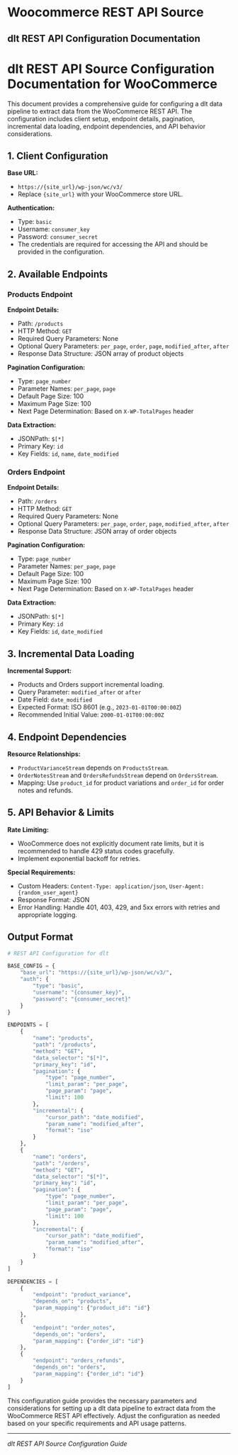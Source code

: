 # Woocommerce REST API Source

## dlt REST API Configuration Documentation

# dlt REST API Source Configuration Documentation for WooCommerce

This document provides a comprehensive guide for configuring a dlt data pipeline to extract data from the WooCommerce REST API. The configuration includes client setup, endpoint details, pagination, incremental data loading, endpoint dependencies, and API behavior considerations.

## 1. Client Configuration

**Base URL:**
- `https://{site_url}/wp-json/wc/v3/`
- Replace `{site_url}` with your WooCommerce store URL.

**Authentication:**
- Type: `basic`
- Username: `consumer_key`
- Password: `consumer_secret`
- The credentials are required for accessing the API and should be provided in the configuration.

## 2. Available Endpoints

### Products Endpoint

**Endpoint Details:**
- Path: `/products`
- HTTP Method: `GET`
- Required Query Parameters: None
- Optional Query Parameters: `per_page`, `order`, `page`, `modified_after`, `after`
- Response Data Structure: JSON array of product objects

**Pagination Configuration:**
- Type: `page_number`
- Parameter Names: `per_page`, `page`
- Default Page Size: 100
- Maximum Page Size: 100
- Next Page Determination: Based on `X-WP-TotalPages` header

**Data Extraction:**
- JSONPath: `$[*]`
- Primary Key: `id`
- Key Fields: `id`, `name`, `date_modified`

### Orders Endpoint

**Endpoint Details:**
- Path: `/orders`
- HTTP Method: `GET`
- Required Query Parameters: None
- Optional Query Parameters: `per_page`, `order`, `page`, `modified_after`, `after`
- Response Data Structure: JSON array of order objects

**Pagination Configuration:**
- Type: `page_number`
- Parameter Names: `per_page`, `page`
- Default Page Size: 100
- Maximum Page Size: 100
- Next Page Determination: Based on `X-WP-TotalPages` header

**Data Extraction:**
- JSONPath: `$[*]`
- Primary Key: `id`
- Key Fields: `id`, `date_modified`

## 3. Incremental Data Loading

**Incremental Support:**
- Products and Orders support incremental loading.
- Query Parameter: `modified_after` or `after`
- Date Field: `date_modified`
- Expected Format: ISO 8601 (e.g., `2023-01-01T00:00:00Z`)
- Recommended Initial Value: `2000-01-01T00:00:00Z`

## 4. Endpoint Dependencies

**Resource Relationships:**
- `ProductVarianceStream` depends on `ProductsStream`.
- `OrderNotesStream` and `OrdersRefundsStream` depend on `OrdersStream`.
- Mapping: Use `product_id` for product variations and `order_id` for order notes and refunds.

## 5. API Behavior & Limits

**Rate Limiting:**
- WooCommerce does not explicitly document rate limits, but it is recommended to handle 429 status codes gracefully.
- Implement exponential backoff for retries.

**Special Requirements:**
- Custom Headers: `Content-Type: application/json`, `User-Agent: {random_user_agent}`
- Response Format: JSON
- Error Handling: Handle 401, 403, 429, and 5xx errors with retries and appropriate logging.

## Output Format

```python
# REST API Configuration for dlt

BASE_CONFIG = {
    "base_url": "https://{site_url}/wp-json/wc/v3/",
    "auth": {
        "type": "basic",
        "username": "{consumer_key}",
        "password": "{consumer_secret}"
    }
}

ENDPOINTS = [
    {
        "name": "products",
        "path": "/products",
        "method": "GET",
        "data_selector": "$[*]",
        "primary_key": "id",
        "pagination": {
            "type": "page_number",
            "limit_param": "per_page",
            "page_param": "page",
            "limit": 100
        },
        "incremental": {
            "cursor_path": "date_modified",
            "param_name": "modified_after",
            "format": "iso"
        }
    },
    {
        "name": "orders",
        "path": "/orders",
        "method": "GET",
        "data_selector": "$[*]",
        "primary_key": "id",
        "pagination": {
            "type": "page_number",
            "limit_param": "per_page",
            "page_param": "page",
            "limit": 100
        },
        "incremental": {
            "cursor_path": "date_modified",
            "param_name": "modified_after",
            "format": "iso"
        }
    }
]

DEPENDENCIES = [
    {
        "endpoint": "product_variance",
        "depends_on": "products",
        "param_mapping": {"product_id": "id"}
    },
    {
        "endpoint": "order_notes",
        "depends_on": "orders",
        "param_mapping": {"order_id": "id"}
    },
    {
        "endpoint": "orders_refunds",
        "depends_on": "orders",
        "param_mapping": {"order_id": "id"}
    }
]
```

This configuration guide provides the necessary parameters and considerations for setting up a dlt data pipeline to extract data from the WooCommerce REST API effectively. Adjust the configuration as needed based on your specific requirements and API usage patterns.

---
*dlt REST API Source Configuration Guide*